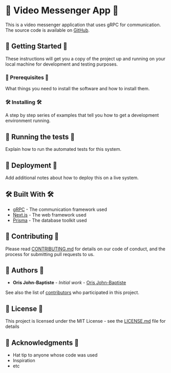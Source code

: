 # 🚀 Video Messenger App 🚀

This is a video messenger application that uses gRPC for communication. The source code is available on [GitHub](https://github.com/obaptiste/my-webrtc-app).

## 📝 Getting Started 📝

These instructions will get you a copy of the project up and running on your local machine for development and testing purposes.

### 🔧 Prerequisites 🔧

What things you need to install the software and how to install them.

### 🛠️ Installing 🛠️

A step by step series of examples that tell you how to get a development environment running.

## 🧪 Running the tests 🧪

Explain how to run the automated tests for this system.

## 🚀 Deployment 🚀

Add additional notes about how to deploy this on a live system.

## 🛠️ Built With 🛠️

* [gRPC](https://grpc.io/) - The communication framework used
* [Next.js](https://nextjs.org/) - The web framework used
* [Prisma](https://www.prisma.io/) - The database toolkit used

## 🤝 Contributing 🤝

Please read [CONTRIBUTING.md](https://gist.github.com/PurpleBooth/b24679402957c63ec426) for details on our code of conduct, and the process for submitting pull requests to us.

## 👥 Authors 👥

* **Oris John-Baptiste** - *Initial work* - [Oris John-Baptiste](https://github.com/obaptiste)

See also the list of [contributors](https://github.com/obaptiste/my-webrtc-app/contributors) who participated in this project.

## 📜 License 📜

This project is licensed under the MIT License - see the [LICENSE.md](LICENSE.md) file for details

## 🎉 Acknowledgments 🎉

* Hat tip to anyone whose code was used
* Inspiration
* etc
